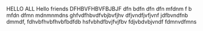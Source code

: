 HELLO ALL 
Hello friends 
DFHBVFHBVFBJBJF
dfn bdfn dfn dfn mfdnm
f b mfdn dfmn mdnmnmdns
ghfvdfhbvdfvbjbvfjhv
dfjvndfjvfjvnf
jdfbvndfnb dmmdf,
fdhvbfhvbfhvbfbdfdb
hsfvbhdfbvjfvjfbv
fdjvbdvbjvndf
fdmnvdfmns
